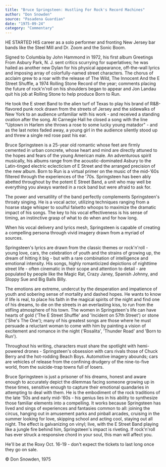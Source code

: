 ```yaml
---
title: "Bruce Springsteen: Hustling For Rock's Record Machines"
author: "Don Snowden"
source: "Pasadena Guardian"
date: "1975-09-24"
category: "Commentary"
---
```


HE STARTED HIS career as a solo performer and fronting New Jersey bar bands like the Steel Mill and Dr. Zoom and the Sonic Boom.

Signed to Columbia by John Hammond in 1972, his first album Greetings From Asbury Park, N. J. sent critics scurrying for superlatives; he was hailed as another new Dylan for his physical appearance, off-the-wall lyrics and imposing array of colorfully-named street characters. The chorus of acclaim grew to a roar with the release of The Wild, The Innocent And the E Street Shuffle, a 1974 Rolling Stone Record of the year; comments placing the future of rock'n'roll on his shoulders began to appear and Jon Landau quit his job at Rolling Stone to help produce Born to Run.

He took the E street Band to the alien turf of Texas to play his brand of R&B-flavored punk rock drawn from the streets of Jersey and the sidewalks of New York to an audience unfamiliar with his work - and received a standing ovation after the song. At Carnegie Hall he closed a song with the line "Uptown in Harlem she throws a rose to some lucky young matador" - and as the last notes faded away, a young girl in the audience silently stood up and threw a single red rose past his ear.

Bruce Springsteen is a 25-year old romantic whose feet are firmly cemented in urban concrete, whose heart and mind are directly attuned to the hopes and fears of the young American male. An adventurous spirit musically, his albums range from the acoustic-dominated Asbury to the Latin-tinged electric eclecticism of E Street and the arranged precision of the new album. Born to Run is a virtual primer on the music of the mid-'60s filtered through the experiences of the '70s. Springsteen has been ably abetted throughout by the potent E Street Band, a unit who may well be everything you always wanted in a rock band but were afraid to ask for.

The power and versatility of the band perfectly complements Springsteen's throaty singing. He is a vocal actor, utilizing techniques ranging from a hoarse stage whisper to soulful falsetto whoops to maximize the dramatic impact of his songs. The key to his vocal effectiveness is his sense of timing, an instinctive grasp of what to do when and for how long.

When his vocal delivery and lyrics mesh, Springsteen is capable of creating a compelling persona through vivid imagery drawn from a myriad of sources.

Springsteen's lyrics are drawn from the classic themes or rock'n'roll - young love, cars, the celebration of youth and the strains of growing up, the dream of hitting it big - but with a rare combination of intelligence and emotional intensity. His songs, highly romanticized depictions of nighttime street life - often cinematic in their scope and attention to detail - are populated by people like the Magic Rat, Crazy Janey, Spanish Johnny, and Sloppy Sue and Big Balls Billy.

The emotions are extreme, undercut by the desperation and impatience of youth and sobering sense of mortality and dashed hopes. He wants to know if life is real, to place his faith in the magical spirits of the night and find one of his dreams, to die on the streets in an everlasting kiss, to run from the stifling atmosphere of his town. The women in Springsteen's life can have hearts of gold ('The E Street Shuffle' and 'Incident on 57th Street') or stone ('She's The One'); many of his greatest songs are those where he must persuade a reluctant woman to come with him by painting a vision of excitement and romance in the night ('Rosalita', 'Thunder Road' and 'Born to Run').

Throughout his writing, characters must share the spotlight with hemi-powered drones - Springsteen's obsession with cars rivals those of Chuck Berry and the hot-rodding Beach Boys. Automotive imagery abounds; cars are vehicles of release from the confining drudgery of the nine-to-five world, from the suicide-trap towns full of losers.

Bruce Springsteen is just a prisoner of his dreams, honest and aware enough to accurately depict the dilemmas facing someone growing up in these times, sensitive enough to capture their emotional quandaries in attempting to deal with them. He is the embodiment of the rock traditions of the late '50s and early mid-'60s - his genius lies in his ability to synthesize those familiar elements into a compelling. It works because Springsteen has lived and sings of experiences and fantasies common to all: joining the circus, hanging out in amusement parks and pinball arcades, cruising in the summer looking for love, skipping school and acting cool, staying out all night. The effect is galvanizing on vinyl; live, with the E Street Band playing like a jungle fire behind him, Springsteen's impact is riveting. If rock'n'roll has ever struck a responsive chord in your soul, this man will affect you.

He'll be at the Roxy Oct. 16-19 - don't expect the tickets to last long once they go on sale.

© Don Snowden, 1975